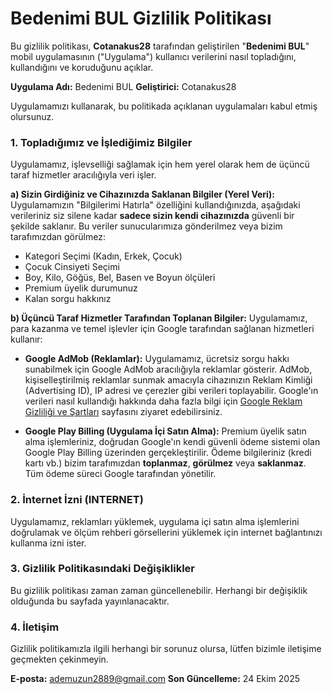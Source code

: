 # Bedenimi BUL Gizlilik Politikası

Bu gizlilik politikası, **Cotanakus28** tarafından geliştirilen "**Bedenimi BUL**" mobil uygulamasının ("Uygulama") kullanıcı verilerini nasıl topladığını, kullandığını ve koruduğunu açıklar.

**Uygulama Adı:** Bedenimi BUL
**Geliştirici:** Cotanakus28

Uygulamamızı kullanarak, bu politikada açıklanan uygulamaları kabul etmiş olursunuz.

### 1. Topladığımız ve İşlediğimiz Bilgiler

Uygulamamız, işlevselliği sağlamak için hem yerel olarak hem de üçüncü taraf hizmetler aracılığıyla veri işler.

**a) Sizin Girdiğiniz ve Cihazınızda Saklanan Bilgiler (Yerel Veri):**
Uygulamamızın "Bilgilerimi Hatırla" özelliğini kullandığınızda, aşağıdaki verileriniz siz silene kadar **sadece sizin kendi cihazınızda** güvenli bir şekilde saklanır. Bu veriler sunucularımıza gönderilmez veya bizim tarafımızdan görülmez:
* Kategori Seçimi (Kadın, Erkek, Çocuk)
* Çocuk Cinsiyeti Seçimi
* Boy, Kilo, Göğüs, Bel, Basen ve Boyun ölçüleri
* Premium üyelik durumunuz
* Kalan sorgu hakkınız

**b) Üçüncü Taraf Hizmetler Tarafından Toplanan Bilgiler:**
Uygulamamız, para kazanma ve temel işlevler için Google tarafından sağlanan hizmetleri kullanır:

* **Google AdMob (Reklamlar):** Uygulamamız, ücretsiz sorgu hakkı sunabilmek için Google AdMob aracılığıyla reklamlar gösterir. AdMob, kişiselleştirilmiş reklamlar sunmak amacıyla cihazınızın Reklam Kimliği (Advertising ID), IP adresi ve çerezler gibi verileri toplayabilir. Google'ın verileri nasıl kullandığı hakkında daha fazla bilgi için [Google Reklam Gizliliği ve Şartları](https://policies.google.com/technologies/ads) sayfasını ziyaret edebilirsiniz.

* **Google Play Billing (Uygulama İçi Satın Alma):** Premium üyelik satın alma işlemleriniz, doğrudan Google'ın kendi güvenli ödeme sistemi olan Google Play Billing üzerinden gerçekleştirilir. Ödeme bilgileriniz (kredi kartı vb.) bizim tarafımızdan **toplanmaz**, **görülmez** veya **saklanmaz**. Tüm ödeme süreci Google tarafından yönetilir.

### 2. İnternet İzni (INTERNET)
Uygulamamız, reklamları yüklemek, uygulama içi satın alma işlemlerini doğrulamak ve ölçüm rehberi görsellerini yüklemek için internet bağlantınızı kullanma izni ister.

### 3. Gizlilik Politikasındaki Değişiklikler
Bu gizlilik politikası zaman zaman güncellenebilir. Herhangi bir değişiklik olduğunda bu sayfada yayınlanacaktır.

### 4. İletişim
Gizlilik politikamızla ilgili herhangi bir sorunuz olursa, lütfen bizimle iletişime geçmekten çekinmeyin.

**E-posta:** ademuzun2889@gmail.com
**Son Güncelleme:** 24 Ekim 2025
